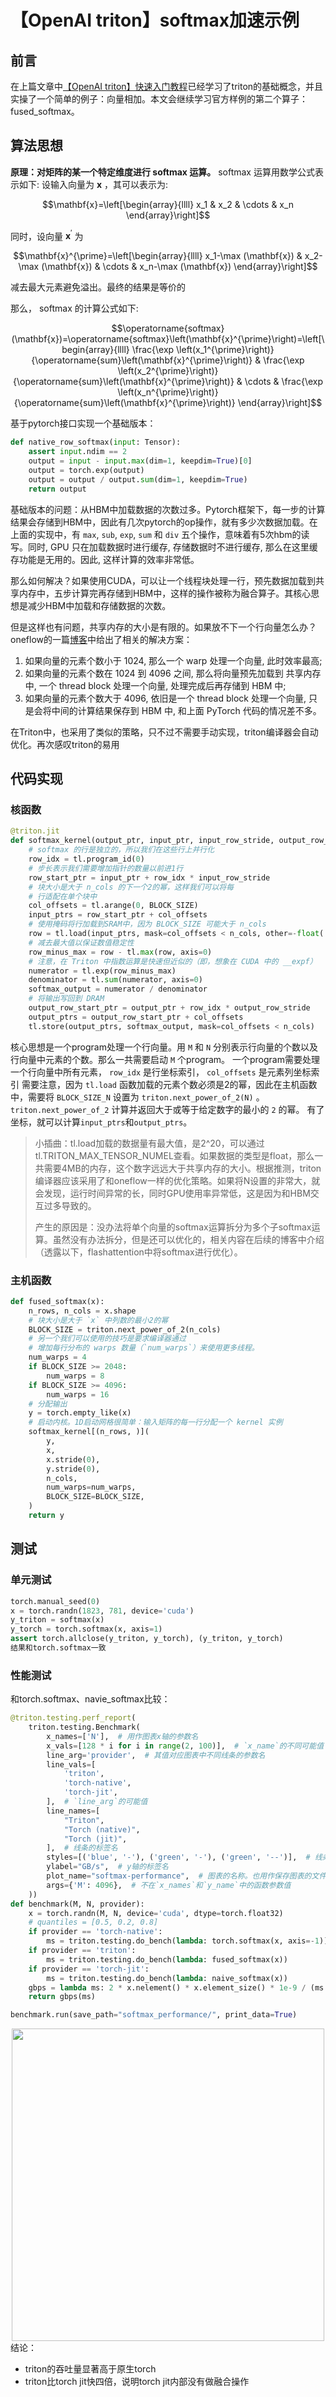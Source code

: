 # 【OpenAI triton】softmax加速示例


## 前言
在上篇文章中[【OpenAI triton】快速入门教程](../triton_add_vector/add_vector.md)已经学习了triton的基础概念，并且实操了一个简单的例子：向量相加。本文会继续学习官方样例的第二个算子：fused_softmax。

## 算法思想
**原理：对矩阵的某一个特定维度进行 softmax 运算。**
softmax 运算用数学公式表示如下: 设输入向量为 $\mathbf{x}$ ，其可以表示为:

$$\mathbf{x}=\left[\begin{array}{llll}
x_1 & x_2 & \cdots & x_n
\end{array}\right]$$

同时，设向量 $\mathbf{x}^{\prime}$ 为

$$\mathbf{x}^{\prime}=\left[\begin{array}{llll}
x_1-\max (\mathbf{x}) & x_2-\max (\mathbf{x}) & \cdots & x_n-\max (\mathbf{x})
\end{array}\right]$$

减去最大元素避免溢出。最终的结果是等价的

那么， softmax 的计算公式如下:

$$\operatorname{softmax}(\mathbf{x})=\operatorname{softmax}\left(\mathbf{x}^{\prime}\right)=\left[\begin{array}{llll}
\frac{\exp \left(x_1^{\prime}\right)}{\operatorname{sum}\left(\mathbf{x}^{\prime}\right)} & \frac{\exp \left(x_2^{\prime}\right)}{\operatorname{sum}\left(\mathbf{x}^{\prime}\right)} & \cdots & \frac{\exp \left(x_n^{\prime}\right)}{\operatorname{sum}\left(\mathbf{x}^{\prime}\right)}
\end{array}\right]$$

基于pytorch接口实现一个基础版本：
```python
def native_row_softmax(input: Tensor):
    assert input.ndim == 2
    output = input - input.max(dim=1, keepdim=True)[0]
    output = torch.exp(output)
    output = output / output.sum(dim=1, keepdim=True)
    return output
```
基础版本的问题：从HBM中加载数据的次数过多。Pytorch框架下，每一步的计算结果会存储到HBM中，因此有几次pytorch的op操作，就有多少次数据加载。在上面的实现中，有 `max`, `sub`, `exp`, `sum` 和 `div` 五个操作，意味着有5次hbm的读写。同时, GPU 只在加载数据时进行缓存, 存储数据时不进行缓存, 那么在这里缓存功能是无用的。因此, 这样计算的效率非常低。

那么如何解决？如果使用CUDA，可以让一个线程块处理一行，预先数据加载到共享内存中，五步计算完再存储到HBM中，这样的操作被称为融合算子。其核心思想是减少HBM中加载和存储数据的次数。

但是这样也有问题，共享内存的大小是有限的。如果放不下一个行向量怎么办？
oneflow的一篇[博客](https://zhuanlan.zhihu.com/p/341059988)中给出了相关的解决方案：
1. 如果向量的元素个数小于 1024, 那么一个 warp 处理一个向量, 此时效率最高;
2. 如果向量的元素个数在 1024 到 4096 之间, 那么将向量预先加载到 共享内存 中, 一个 thread block 处理一个向量, 处理完成后再存储到 HBM 中;
3. 如果向量的元素个数大于 4096, 依旧是一个 thread block 处理一个向量, 只是会将中间的计算结果保存到 HBM 中, 和上面 PyTorch 代码的情况差不多。

在Triton中，也采用了类似的策略，只不过不需要手动实现，triton编译器会自动优化。再次感叹triton的易用

## 代码实现

### 核函数
```python
@triton.jit
def softmax_kernel(output_ptr, input_ptr, input_row_stride, output_row_stride, n_cols, BLOCK_SIZE: tl.constexpr):
    # softmax 的行是独立的，所以我们在这些行上并行化
    row_idx = tl.program_id(0)
    # 步长表示我们需要增加指针的数量以前进1行
    row_start_ptr = input_ptr + row_idx * input_row_stride
    # 块大小是大于 n_cols 的下一个2的幂，这样我们可以将每
    # 行适配在单个块中
    col_offsets = tl.arange(0, BLOCK_SIZE)
    input_ptrs = row_start_ptr + col_offsets
    # 使用掩码将行加载到SRAM中，因为 BLOCK_SIZE 可能大于 n_cols
    row = tl.load(input_ptrs, mask=col_offsets < n_cols, other=-float('inf'))
    # 减去最大值以保证数值稳定性
    row_minus_max = row - tl.max(row, axis=0)
    # 注意，在 Triton 中指数运算是快速但近似的（即，想象在 CUDA 中的 __expf）
    numerator = tl.exp(row_minus_max)
    denominator = tl.sum(numerator, axis=0)
    softmax_output = numerator / denominator
    # 将输出写回到 DRAM
    output_row_start_ptr = output_ptr + row_idx * output_row_stride
    output_ptrs = output_row_start_ptr + col_offsets
    tl.store(output_ptrs, softmax_output, mask=col_offsets < n_cols)
```
核心思想是一个program处理一个行向量。用 `M` 和 `N` 分别表示行向量的个数以及行向量中元素的个数。那么一共需要启动 `M` 个program。
一个program需要处理一个行向量中所有元素， `row_idx` 是行坐标索引， `col_offsets` 是元素列坐标索引
需要注意，因为 `tl.load` 函数加载的元素个数必须是2的幂，因此在主机函数中，需要将 `BLOCK_SIZE_N` 设置为 `triton.next_power_of_2(N)` 。
`triton.next_power_of_2` 计算并返回大于或等于给定数字的最小的 `2` 的幂。
有了坐标，就可以计算`input_ptrs`和`output_ptrs`。

> 小插曲：tl.load加载的数据量有最大值，是2^20，可以通过tl.TRITON_MAX_TENSOR_NUMEL查看。如果数据的类型是float，那么一共需要4MB的内存，这个数字远远大于共享内存的大小。根据推测，triton编译器应该采用了和oneflow一样的优化策略。如果将N设置的非常大，就会发现，运行时间异常的长，同时GPU使用率异常低，这是因为和HBM交互过多导致的。
>
> 产生的原因是：没办法将单个向量的softmax运算拆分为多个子softmax运算。虽然没有办法拆分，但是还可以优化的，相关内容在后续的博客中介绍（透露以下，flashattention中将softmax进行优化）。


### 主机函数
```python
def fused_softmax(x):
    n_rows, n_cols = x.shape
    # 块大小是大于 `x` 中列数的最小2的幂
    BLOCK_SIZE = triton.next_power_of_2(n_cols)
    # 另一个我们可以使用的技巧是要求编译器通过
    # 增加每行分布的 warps 数量（`num_warps`）来使用更多线程。
    num_warps = 4
    if BLOCK_SIZE >= 2048:
        num_warps = 8
    if BLOCK_SIZE >= 4096:
        num_warps = 16
    # 分配输出
    y = torch.empty_like(x)
    # 启动内核。1D启动网格很简单：输入矩阵的每一行分配一个 kernel 实例
    softmax_kernel[(n_rows, )](
        y,
        x,
        x.stride(0),
        y.stride(0),
        n_cols,
        num_warps=num_warps,
        BLOCK_SIZE=BLOCK_SIZE,
    )
    return y
```

## 测试
### 单元测试
```python
torch.manual_seed(0)
x = torch.randn(1823, 781, device='cuda')
y_triton = softmax(x)
y_torch = torch.softmax(x, axis=1)
assert torch.allclose(y_triton, y_torch), (y_triton, y_torch)
结果和torch.softmax一致
```
### 性能测试
和torch.softmax、navie_softmax比较：
```python
@triton.testing.perf_report(
    triton.testing.Benchmark(
        x_names=['N'],  # 用作图表x轴的参数名
        x_vals=[128 * i for i in range(2, 100)],  # `x_name`的不同可能值
        line_arg='provider',  # 其值对应图表中不同线条的参数名
        line_vals=[
            'triton',
            'torch-native',
            'torch-jit',
        ],  # `line_arg`的可能值
        line_names=[
            "Triton",
            "Torch (native)",
            "Torch (jit)",
        ],  # 线条的标签名
        styles=[('blue', '-'), ('green', '-'), ('green', '--')],  # 线条样式
        ylabel="GB/s",  # y轴的标签名
        plot_name="softmax-performance",  # 图表的名称。也用作保存图表的文件名。
        args={'M': 4096},  # 不在`x_names`和`y_name`中的函数参数值
    ))
def benchmark(M, N, provider):
    x = torch.randn(M, N, device='cuda', dtype=torch.float32)
    # quantiles = [0.5, 0.2, 0.8]
    if provider == 'torch-native':
        ms = triton.testing.do_bench(lambda: torch.softmax(x, axis=-1))
    if provider == 'triton':
        ms = triton.testing.do_bench(lambda: fused_softmax(x))
    if provider == 'torch-jit':
        ms = triton.testing.do_bench(lambda: naive_softmax(x))
    gbps = lambda ms: 2 * x.nelement() * x.element_size() * 1e-9 / (ms * 1e-3)
    return gbps(ms)

benchmark.run(save_path="softmax_performance/", print_data=True)
```

<center>
    <img src="./figs/softmax-performance.png" width=500>
</center>
结论：

- triton的吞吐量显著高于原生torch
- triton比torch jit快四倍，说明torch jit内部没有做融合操作
